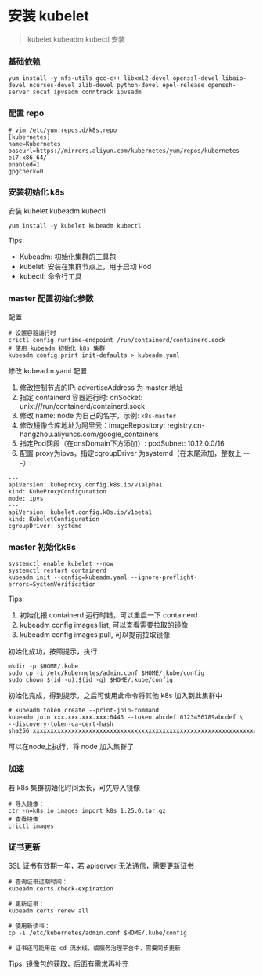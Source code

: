 # 安装 kubelet

> kubelet kubeadm kubectl 安装


### 基础依赖
```shell
yum install -y nfs-utils gcc-c++ libxml2-devel openssl-devel libaio-devel ncurses-devel zlib-devel python-devel epel-release openssh-server socat ipvsadm conntrack ipvsadm
```

### 配置 repo
```shell
# vim /etc/yum.repos.d/k8s.repo
[kubernetes]
name=Kubernetes
baseurl=https://mirrors.aliyun.com/kubernetes/yum/repos/kubernetes-el7-x86_64/
enabled=1
gpgcheck=0
```


### 安装初始化 k8s

安装 kubelet kubeadm kubectl
```shell
yum install -y kubelet kubeadm kubectl
```
Tips:
- Kubeadm: 初始化集群的工具包
- kubelet: 安装在集群节点上，用于启动 Pod
- kubectl: 命令行工具

### master 配置初始化参数

配置
```shell
# 设置容器运行时
crictl config runtime-endpoint /run/containerd/containerd.sock
# 使用 kubeadm 初始化 k8s 集群
kubeadm config print init-defaults > kubeadm.yaml
```

修改 kubeadm.yaml 配置
1. 修改控制节点的IP: advertiseAddress 为 master 地址
2. 指定 containerd 容器运行时: criSocket: unix:///run/containerd/containerd.sock
3. 修改 name: node 为自己的名字，示例: `k8s-master`
3. 修改镜像仓库地址为阿里云：imageRepository:  registry.cn-hangzhou.aliyuncs.com/google_containers
4. 指定Pod网段（在dnsDomain下方添加）: podSubnet: 10.12.0.0/16
5. 配置 proxy为ipvs，指定cgroupDriver 为systemd（在末尾添加，整数上 ---）:
```shell
---
apiVersion: kubeproxy.config.k8s.io/v1alpha1
kind: KubeProxyConfiguration
mode: ipvs
---
apiVersion: kubelet.config.k8s.io/v1beta1
kind: KubeletConfiguration
cgroupDriver: systemd
```

### master 初始化k8s
```shell
systemctl enable kubelet --now
systemctl restart containerd
kubeadm init --config=kubeadm.yaml --ignore-preflight-errors=SystemVerification
```

Tips:
1. 初始化报 containerd 运行时错，可以重启一下 containerd
2. kubeadm config images list, 可以查看需要拉取的镜像
2. kubeadm config images pull, 可以提前拉取镜像

初始化成功，按照提示，执行
```shell
mkdir -p $HOME/.kube
sudo cp -i /etc/kubernetes/admin.conf $HOME/.kube/config
sudo chown $(id -u):$(id -g) $HOME/.kube/config
```

初始化完成，得到提示，之后可使用此命令将其他 k8s 加入到此集群中
```shell
# kubeadm token create --print-join-command
kubeadm join xxx.xxx.xxx.xxx:6443 --token abcdef.0123456789abcdef \
--discovery-token-ca-cert-hash sha256:xxxxxxxxxxxxxxxxxxxxxxxxxxxxxxxxxxxxxxxxxxxxxxxxxxxxxxxxxxxxxxxx
```

可以在node上执行，将 node 加入集群了


### 加速
若 k8s 集群初始化时间太长，可先导入镜像
```shell
# 导入镜像：
ctr -n=k8s.io images import k8s_1.25.0.tar.gz
# 查看镜像
crictl images
```


### 证书更新
SSL 证书有效期一年，若 apiserver 无法通信，需要更新证书
```shell
# 查询证书过期时间：
kubeadm certs check-expiration

# 更新证书：
kubeadm certs renew all

# 使用新读书：
cp -i /etc/kubernetes/admin.conf $HOME/.kube/config

# 证书还可能用在 cd 流水线，或服务治理平台中，需要同步更新
```


Tips: 镜像包的获取，后面有需求再补充

